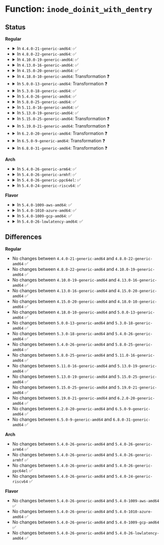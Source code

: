 # Function: <code>inode_doinit_with_dentry</code>

## Status
<b>Regular</b>
<ul>
<li>
<details>
<summary>In <code>4.4.0-21-generic-amd64</code>: ✅</summary>

```c
int inode_doinit_with_dentry(struct inode * inode, struct dentry * opt_dentry)
```

```json
{
  "name": "inode_doinit_with_dentry",
  "collision_type": "Unique Static",
  "inline_type": "No",
  "funcs": [
    {
      "addr": 18446744071582266688,
      "name": "inode_doinit_with_dentry",
      "external": false,
      "loc": "security/selinux/hooks.c:1308",
      "file": "security/selinux/hooks.c",
      "inline": "seen, unknown",
      "caller_inline": [],
      "caller_func": [
        "security/selinux/hooks.c:selinux_d_instantiate",
        "security/selinux/hooks.c:sb_finish_set_opts",
        "security/selinux/hooks.c:sb_finish_set_opts"
      ]
    }
  ],
  "symbols": [
    {
      "addr": 18446744071582266688,
      "name": "inode_doinit_with_dentry",
      "section": ".text",
      "bind": "STB_LOCAL",
      "size": 1642
    }
  ]
}
```
</details>
</li>
<li>
<details>
<summary>In <code>4.8.0-22-generic-amd64</code>: ✅</summary>

```c
int inode_doinit_with_dentry(struct inode * inode, struct dentry * opt_dentry)
```

```json
{
  "name": "inode_doinit_with_dentry",
  "collision_type": "Unique Static",
  "inline_type": "No",
  "funcs": [
    {
      "addr": 18446744071582483136,
      "name": "inode_doinit_with_dentry",
      "external": false,
      "loc": "security/selinux/hooks.c:1379",
      "file": "security/selinux/hooks.c",
      "inline": "seen, unknown",
      "caller_inline": [],
      "caller_func": [
        "security/selinux/hooks.c:selinux_d_instantiate",
        "security/selinux/hooks.c:sb_finish_set_opts",
        "security/selinux/hooks.c:sb_finish_set_opts",
        "security/selinux/hooks.c:__inode_security_revalidate"
      ]
    }
  ],
  "symbols": [
    {
      "addr": 18446744071582483136,
      "name": "inode_doinit_with_dentry",
      "section": ".text",
      "bind": "STB_LOCAL",
      "size": 1676
    }
  ]
}
```
</details>
</li>
<li>
<details>
<summary>In <code>4.10.0-19-generic-amd64</code>: ✅</summary>

```c
int inode_doinit_with_dentry(struct inode * inode, struct dentry * opt_dentry)
```

```json
{
  "name": "inode_doinit_with_dentry",
  "collision_type": "Unique Static",
  "inline_type": "No",
  "funcs": [
    {
      "addr": 18446744071582576032,
      "name": "inode_doinit_with_dentry",
      "external": false,
      "loc": "security/selinux/hooks.c:1381",
      "file": "security/selinux/hooks.c",
      "inline": "seen, unknown",
      "caller_inline": [],
      "caller_func": [
        "security/selinux/hooks.c:selinux_d_instantiate",
        "security/selinux/hooks.c:sb_finish_set_opts",
        "security/selinux/hooks.c:sb_finish_set_opts",
        "security/selinux/hooks.c:__inode_security_revalidate"
      ]
    }
  ],
  "symbols": [
    {
      "addr": 18446744071582576032,
      "name": "inode_doinit_with_dentry",
      "section": ".text",
      "bind": "STB_LOCAL",
      "size": 1409
    }
  ]
}
```
</details>
</li>
<li>
<details>
<summary>In <code>4.13.0-16-generic-amd64</code>: ✅</summary>

```c
int inode_doinit_with_dentry(struct inode * inode, struct dentry * opt_dentry)
```

```json
{
  "name": "inode_doinit_with_dentry",
  "collision_type": "Unique Static",
  "inline_type": "No",
  "funcs": [
    {
      "addr": 18446744071582666768,
      "name": "inode_doinit_with_dentry",
      "external": false,
      "loc": "security/selinux/hooks.c:1429",
      "file": "security/selinux/hooks.c",
      "inline": "seen, unknown",
      "caller_inline": [],
      "caller_func": [
        "security/selinux/hooks.c:selinux_d_instantiate",
        "security/selinux/hooks.c:sb_finish_set_opts",
        "security/selinux/hooks.c:sb_finish_set_opts",
        "security/selinux/hooks.c:__inode_security_revalidate"
      ]
    }
  ],
  "symbols": [
    {
      "addr": 18446744071582666768,
      "name": "inode_doinit_with_dentry",
      "section": ".text",
      "bind": "STB_LOCAL",
      "size": 1428
    }
  ]
}
```
</details>
</li>
<li>
<details>
<summary>In <code>4.15.0-20-generic-amd64</code>: ✅</summary>

```c
int inode_doinit_with_dentry(struct inode * inode, struct dentry * opt_dentry)
```

```json
{
  "name": "inode_doinit_with_dentry",
  "collision_type": "Unique Static",
  "inline_type": "No",
  "funcs": [
    {
      "addr": 18446744071582821136,
      "name": "inode_doinit_with_dentry",
      "external": false,
      "loc": "security/selinux/hooks.c:1433",
      "file": "security/selinux/hooks.c",
      "inline": "seen, unknown",
      "caller_inline": [],
      "caller_func": [
        "security/selinux/hooks.c:selinux_d_instantiate",
        "security/selinux/hooks.c:sb_finish_set_opts",
        "security/selinux/hooks.c:sb_finish_set_opts",
        "security/selinux/hooks.c:__inode_security_revalidate"
      ]
    }
  ],
  "symbols": [
    {
      "addr": 18446744071582821136,
      "name": "inode_doinit_with_dentry",
      "section": ".text",
      "bind": "STB_LOCAL",
      "size": 1434
    }
  ]
}
```
</details>
</li>
<li>
<details>
<summary>In <code>4.18.0-10-generic-amd64</code>: Transformation ❓</summary>

```c
int inode_doinit_with_dentry(struct inode * inode, struct dentry * opt_dentry)
```

```json
{
  "name": "inode_doinit_with_dentry",
  "collision_type": "Unique Static",
  "inline_type": "No",
  "funcs": [
    {
      "addr": 0,
      "name": "inode_doinit_with_dentry",
      "external": false,
      "loc": "security/selinux/hooks.c:1518",
      "file": "security/selinux/hooks.c",
      "inline": "seen, unknown",
      "caller_inline": [],
      "caller_func": [
        "security/selinux/hooks.c:selinux_d_instantiate",
        "security/selinux/hooks.c:sb_finish_set_opts",
        "security/selinux/hooks.c:sb_finish_set_opts",
        "security/selinux/hooks.c:__inode_security_revalidate"
      ]
    }
  ],
  "symbols": [
    {
      "addr": 18446744071583034608,
      "name": "inode_doinit_with_dentry",
      "section": ".text",
      "bind": "STB_LOCAL",
      "size": 1424
    },
    {
      "addr": 18446744071583050513,
      "name": "inode_doinit_with_dentry.cold.79",
      "section": ".text",
      "bind": "STB_LOCAL",
      "size": 139
    }
  ]
}
```
</details>
</li>
<li>
<details>
<summary>In <code>5.0.0-13-generic-amd64</code>: Transformation ❓</summary>

```c
int inode_doinit_with_dentry(struct inode * inode, struct dentry * opt_dentry)
```

```json
{
  "name": "inode_doinit_with_dentry",
  "collision_type": "Unique Static",
  "inline_type": "No",
  "funcs": [
    {
      "addr": 0,
      "name": "inode_doinit_with_dentry",
      "external": false,
      "loc": "security/selinux/hooks.c:1333",
      "file": "security/selinux/hooks.c",
      "inline": "seen, unknown",
      "caller_inline": [],
      "caller_func": [
        "security/selinux/hooks.c:selinux_d_instantiate",
        "security/selinux/hooks.c:sb_finish_set_opts",
        "security/selinux/hooks.c:sb_finish_set_opts",
        "security/selinux/hooks.c:__inode_security_revalidate"
      ]
    }
  ],
  "symbols": [
    {
      "addr": 18446744071583149552,
      "name": "inode_doinit_with_dentry",
      "section": ".text",
      "bind": "STB_LOCAL",
      "size": 1471
    },
    {
      "addr": 18446744071583164090,
      "name": "inode_doinit_with_dentry.cold.74",
      "section": ".text",
      "bind": "STB_LOCAL",
      "size": 139
    }
  ]
}
```
</details>
</li>
<li>
<details>
<summary>In <code>5.3.0-18-generic-amd64</code>: ✅</summary>

```c
int inode_doinit_with_dentry(struct inode * inode, struct dentry * opt_dentry)
```

```json
{
  "name": "inode_doinit_with_dentry",
  "collision_type": "Unique Static",
  "inline_type": "No",
  "funcs": [
    {
      "addr": 18446744071583336672,
      "name": "inode_doinit_with_dentry",
      "external": false,
      "loc": "security/selinux/hooks.c:1429",
      "file": "security/selinux/hooks.c",
      "inline": "seen, unknown",
      "caller_inline": [],
      "caller_func": [
        "security/selinux/hooks.c:selinux_d_instantiate",
        "security/selinux/hooks.c:sb_finish_set_opts",
        "security/selinux/hooks.c:sb_finish_set_opts",
        "security/selinux/hooks.c:__inode_security_revalidate"
      ]
    }
  ],
  "symbols": [
    {
      "addr": 18446744071583336672,
      "name": "inode_doinit_with_dentry",
      "section": ".text",
      "bind": "STB_LOCAL",
      "size": 1193
    }
  ]
}
```
</details>
</li>
<li>
<details>
<summary>In <code>5.4.0-26-generic-amd64</code>: ✅</summary>

```c
int inode_doinit_with_dentry(struct inode * inode, struct dentry * opt_dentry)
```

```json
{
  "name": "inode_doinit_with_dentry",
  "collision_type": "Unique Static",
  "inline_type": "No",
  "funcs": [
    {
      "addr": 18446744071583442032,
      "name": "inode_doinit_with_dentry",
      "external": false,
      "loc": "security/selinux/hooks.c:1431",
      "file": "security/selinux/hooks.c",
      "inline": "seen, unknown",
      "caller_inline": [],
      "caller_func": [
        "security/selinux/hooks.c:selinux_d_instantiate",
        "security/selinux/hooks.c:sb_finish_set_opts",
        "security/selinux/hooks.c:sb_finish_set_opts",
        "security/selinux/hooks.c:__inode_security_revalidate"
      ]
    }
  ],
  "symbols": [
    {
      "addr": 18446744071583442032,
      "name": "inode_doinit_with_dentry",
      "section": ".text",
      "bind": "STB_LOCAL",
      "size": 1193
    }
  ]
}
```
</details>
</li>
<li>
<details>
<summary>In <code>5.8.0-25-generic-amd64</code>: ✅</summary>

```c
int inode_doinit_with_dentry(struct inode * inode, struct dentry * opt_dentry)
```

```json
{
  "name": "inode_doinit_with_dentry",
  "collision_type": "Unique Static",
  "inline_type": "No",
  "funcs": [
    {
      "addr": 18446744071583785904,
      "name": "inode_doinit_with_dentry",
      "external": false,
      "loc": "security/selinux/hooks.c:1382",
      "file": "security/selinux/hooks.c",
      "inline": "seen, unknown",
      "caller_inline": [],
      "caller_func": [
        "security/selinux/hooks.c:selinux_d_instantiate",
        "security/selinux/hooks.c:selinux_path_notify",
        "security/selinux/hooks.c:selinux_inode_listxattr",
        "security/selinux/hooks.c:selinux_inode_getxattr",
        "security/selinux/hooks.c:selinux_inode_setxattr",
        "security/selinux/hooks.c:selinux_inode_getattr",
        "security/selinux/hooks.c:selinux_inode_setattr",
        "security/selinux/hooks.c:selinux_inode_setattr",
        "security/selinux/hooks.c:selinux_inode_readlink",
        "security/selinux/hooks.c:selinux_move_mount",
        "security/selinux/hooks.c:selinux_mount",
        "security/selinux/hooks.c:selinux_quota_on",
        "security/selinux/hooks.c:sb_finish_set_opts",
        "security/selinux/hooks.c:sb_finish_set_opts",
        "security/selinux/hooks.c:backing_inode_security",
        "security/selinux/hooks.c:inode_security"
      ]
    }
  ],
  "symbols": [
    {
      "addr": 18446744071583785904,
      "name": "inode_doinit_with_dentry",
      "section": ".text",
      "bind": "STB_LOCAL",
      "size": 1214
    }
  ]
}
```
</details>
</li>
<li>
<details>
<summary>In <code>5.11.0-16-generic-amd64</code>: ✅</summary>

```c
int inode_doinit_with_dentry(struct inode * inode, struct dentry * opt_dentry)
```

```json
{
  "name": "inode_doinit_with_dentry",
  "collision_type": "Unique Static",
  "inline_type": "No",
  "funcs": [
    {
      "addr": 18446744071583907984,
      "name": "inode_doinit_with_dentry",
      "external": false,
      "loc": "security/selinux/hooks.c:1383",
      "file": "security/selinux/hooks.c",
      "inline": "seen, unknown",
      "caller_inline": [],
      "caller_func": [
        "security/selinux/hooks.c:selinux_d_instantiate",
        "security/selinux/hooks.c:selinux_path_notify",
        "security/selinux/hooks.c:selinux_inode_listxattr",
        "security/selinux/hooks.c:selinux_inode_getxattr",
        "security/selinux/hooks.c:selinux_inode_setxattr",
        "security/selinux/hooks.c:selinux_inode_getattr",
        "security/selinux/hooks.c:selinux_inode_setattr",
        "security/selinux/hooks.c:selinux_inode_setattr",
        "security/selinux/hooks.c:selinux_inode_readlink",
        "security/selinux/hooks.c:selinux_move_mount",
        "security/selinux/hooks.c:selinux_mount",
        "security/selinux/hooks.c:selinux_quota_on",
        "security/selinux/hooks.c:sb_finish_set_opts",
        "security/selinux/hooks.c:sb_finish_set_opts",
        "security/selinux/hooks.c:backing_inode_security",
        "security/selinux/hooks.c:inode_security"
      ]
    }
  ],
  "symbols": [
    {
      "addr": 18446744071583907984,
      "name": "inode_doinit_with_dentry",
      "section": ".text",
      "bind": "STB_LOCAL",
      "size": 1240
    }
  ]
}
```
</details>
</li>
<li>
<details>
<summary>In <code>5.13.0-19-generic-amd64</code>: ✅</summary>

```c
int inode_doinit_with_dentry(struct inode * inode, struct dentry * opt_dentry)
```

```json
{
  "name": "inode_doinit_with_dentry",
  "collision_type": "Unique Static",
  "inline_type": "No",
  "funcs": [
    {
      "addr": 18446744071583934016,
      "name": "inode_doinit_with_dentry",
      "external": false,
      "loc": "security/selinux/hooks.c:1442",
      "file": "security/selinux/hooks.c",
      "inline": "seen, unknown",
      "caller_inline": [],
      "caller_func": [
        "security/selinux/hooks.c:selinux_d_instantiate",
        "security/selinux/hooks.c:selinux_path_notify",
        "security/selinux/hooks.c:selinux_inode_listxattr",
        "security/selinux/hooks.c:selinux_inode_getxattr",
        "security/selinux/hooks.c:selinux_inode_setxattr",
        "security/selinux/hooks.c:selinux_inode_getattr",
        "security/selinux/hooks.c:selinux_inode_setattr",
        "security/selinux/hooks.c:selinux_inode_setattr",
        "security/selinux/hooks.c:selinux_inode_readlink",
        "security/selinux/hooks.c:selinux_move_mount",
        "security/selinux/hooks.c:selinux_mount",
        "security/selinux/hooks.c:selinux_quota_on",
        "security/selinux/hooks.c:sb_finish_set_opts",
        "security/selinux/hooks.c:sb_finish_set_opts",
        "security/selinux/hooks.c:backing_inode_security",
        "security/selinux/hooks.c:inode_security"
      ]
    }
  ],
  "symbols": [
    {
      "addr": 18446744071583934016,
      "name": "inode_doinit_with_dentry",
      "section": ".text",
      "bind": "STB_LOCAL",
      "size": 1283
    }
  ]
}
```
</details>
</li>
<li>
<details>
<summary>In <code>5.15.0-25-generic-amd64</code>: Transformation ❓</summary>

```c
int inode_doinit_with_dentry(struct inode * inode, struct dentry * opt_dentry)
```

```json
{
  "name": "inode_doinit_with_dentry",
  "collision_type": "Unique Static",
  "inline_type": "No",
  "funcs": [
    {
      "addr": 0,
      "name": "inode_doinit_with_dentry",
      "external": false,
      "loc": "security/selinux/hooks.c:1434",
      "file": "security/selinux/hooks.c",
      "inline": "seen, unknown",
      "caller_inline": [],
      "caller_func": [
        "security/selinux/hooks.c:selinux_d_instantiate",
        "security/selinux/hooks.c:selinux_inode_listxattr",
        "security/selinux/hooks.c:selinux_inode_getxattr",
        "security/selinux/hooks.c:selinux_inode_setxattr",
        "security/selinux/hooks.c:selinux_inode_readlink",
        "security/selinux/hooks.c:selinux_quota_on",
        "security/selinux/hooks.c:sb_finish_set_opts",
        "security/selinux/hooks.c:sb_finish_set_opts",
        "security/selinux/hooks.c:backing_inode_security",
        "security/selinux/hooks.c:inode_security"
      ]
    }
  ],
  "symbols": [
    {
      "addr": 18446744071584298304,
      "name": "inode_doinit_with_dentry",
      "section": ".text",
      "bind": "STB_LOCAL",
      "size": 1295
    },
    {
      "addr": 18446744071592295092,
      "name": "inode_doinit_with_dentry.cold",
      "section": ".text",
      "bind": "STB_LOCAL",
      "size": 35
    }
  ]
}
```
</details>
</li>
<li>
<details>
<summary>In <code>5.19.0-21-generic-amd64</code>: Transformation ❓</summary>

```c
int inode_doinit_with_dentry(struct inode * inode, struct dentry * opt_dentry)
```

```json
{
  "name": "inode_doinit_with_dentry",
  "collision_type": "Unique Static",
  "inline_type": "No",
  "funcs": [
    {
      "addr": 0,
      "name": "inode_doinit_with_dentry",
      "external": false,
      "loc": "security/selinux/hooks.c:1372",
      "file": "security/selinux/hooks.c",
      "inline": "seen, unknown",
      "caller_inline": [],
      "caller_func": [
        "security/selinux/hooks.c:selinux_d_instantiate",
        "security/selinux/hooks.c:selinux_inode_listxattr",
        "security/selinux/hooks.c:selinux_inode_getxattr",
        "security/selinux/hooks.c:selinux_inode_setxattr",
        "security/selinux/hooks.c:selinux_inode_readlink",
        "security/selinux/hooks.c:selinux_quota_on",
        "security/selinux/hooks.c:sb_finish_set_opts",
        "security/selinux/hooks.c:sb_finish_set_opts",
        "security/selinux/hooks.c:backing_inode_security",
        "security/selinux/hooks.c:inode_security"
      ]
    }
  ],
  "symbols": [
    {
      "addr": 18446744071584914720,
      "name": "inode_doinit_with_dentry",
      "section": ".text",
      "bind": "STB_LOCAL",
      "size": 1305
    },
    {
      "addr": 18446744071594077165,
      "name": "inode_doinit_with_dentry.cold",
      "section": ".text",
      "bind": "STB_LOCAL",
      "size": 29
    }
  ]
}
```
</details>
</li>
<li>
<details>
<summary>In <code>6.2.0-20-generic-amd64</code>: Transformation ❓</summary>

```c
int inode_doinit_with_dentry(struct inode * inode, struct dentry * opt_dentry)
```

```json
{
  "name": "inode_doinit_with_dentry",
  "collision_type": "Unique Static",
  "inline_type": "No",
  "funcs": [
    {
      "addr": 0,
      "name": "inode_doinit_with_dentry",
      "external": false,
      "loc": "security/selinux/hooks.c:1371",
      "file": "security/selinux/hooks.c",
      "inline": "seen, unknown",
      "caller_inline": [],
      "caller_func": [
        "security/selinux/hooks.c:selinux_d_instantiate",
        "security/selinux/hooks.c:selinux_inode_listxattr",
        "security/selinux/hooks.c:selinux_inode_getxattr",
        "security/selinux/hooks.c:selinux_inode_remove_acl",
        "security/selinux/hooks.c:selinux_inode_get_acl",
        "security/selinux/hooks.c:selinux_inode_set_acl",
        "security/selinux/hooks.c:selinux_inode_setxattr",
        "security/selinux/hooks.c:selinux_inode_setattr",
        "security/selinux/hooks.c:selinux_inode_readlink",
        "security/selinux/hooks.c:selinux_quota_on",
        "security/selinux/hooks.c:sb_finish_set_opts",
        "security/selinux/hooks.c:sb_finish_set_opts",
        "security/selinux/hooks.c:backing_inode_security",
        "security/selinux/hooks.c:inode_security"
      ]
    }
  ],
  "symbols": [
    {
      "addr": 18446744071585623872,
      "name": "inode_doinit_with_dentry",
      "section": ".text",
      "bind": "STB_LOCAL",
      "size": 1305
    },
    {
      "addr": 18446744071596095173,
      "name": "inode_doinit_with_dentry.cold",
      "section": ".text",
      "bind": "STB_LOCAL",
      "size": 29
    }
  ]
}
```
</details>
</li>
<li>
<details>
<summary>In <code>6.5.0-9-generic-amd64</code>: Transformation ❓</summary>

```c
int inode_doinit_with_dentry(struct inode * inode, struct dentry * opt_dentry)
```

```json
{
  "name": "inode_doinit_with_dentry",
  "collision_type": "Unique Static",
  "inline_type": "No",
  "funcs": [
    {
      "addr": 0,
      "name": "inode_doinit_with_dentry",
      "external": false,
      "loc": "security/selinux/hooks.c:1382",
      "file": "security/selinux/hooks.c",
      "inline": "seen, unknown",
      "caller_inline": [],
      "caller_func": [
        "security/selinux/hooks.c:selinux_d_instantiate",
        "security/selinux/hooks.c:selinux_inode_listxattr",
        "security/selinux/hooks.c:selinux_inode_getxattr",
        "security/selinux/hooks.c:selinux_inode_remove_acl",
        "security/selinux/hooks.c:selinux_inode_get_acl",
        "security/selinux/hooks.c:selinux_inode_set_acl",
        "security/selinux/hooks.c:selinux_inode_setxattr",
        "security/selinux/hooks.c:selinux_inode_setattr",
        "security/selinux/hooks.c:selinux_inode_readlink",
        "security/selinux/hooks.c:selinux_quota_on",
        "security/selinux/hooks.c:sb_finish_set_opts",
        "security/selinux/hooks.c:sb_finish_set_opts",
        "security/selinux/hooks.c:backing_inode_security",
        "security/selinux/hooks.c:inode_security"
      ]
    }
  ],
  "symbols": [
    {
      "addr": 18446744071585854000,
      "name": "inode_doinit_with_dentry",
      "section": ".text",
      "bind": "STB_LOCAL",
      "size": 1311
    },
    {
      "addr": 18446744071596618430,
      "name": "inode_doinit_with_dentry.cold",
      "section": ".text",
      "bind": "STB_LOCAL",
      "size": 29
    }
  ]
}
```
</details>
</li>
<li>
<details>
<summary>In <code>6.8.0-31-generic-amd64</code>: Transformation ❓</summary>

```c
int inode_doinit_with_dentry(struct inode * inode, struct dentry * opt_dentry)
```

```json
{
  "name": "inode_doinit_with_dentry",
  "collision_type": "Unique Static",
  "inline_type": "No",
  "funcs": [
    {
      "addr": 0,
      "name": "inode_doinit_with_dentry",
      "external": false,
      "loc": "security/selinux/hooks.c:1424",
      "file": "security/selinux/hooks.c",
      "inline": "seen, unknown",
      "caller_inline": [],
      "caller_func": [
        "security/selinux/hooks.c:selinux_d_instantiate",
        "security/selinux/hooks.c:selinux_inode_listxattr",
        "security/selinux/hooks.c:selinux_inode_getxattr",
        "security/selinux/hooks.c:selinux_inode_remove_acl",
        "security/selinux/hooks.c:selinux_inode_get_acl",
        "security/selinux/hooks.c:selinux_inode_set_acl",
        "security/selinux/hooks.c:selinux_inode_setxattr",
        "security/selinux/hooks.c:selinux_inode_setattr",
        "security/selinux/hooks.c:selinux_inode_readlink",
        "security/selinux/hooks.c:selinux_quota_on",
        "security/selinux/hooks.c:sb_finish_set_opts",
        "security/selinux/hooks.c:sb_finish_set_opts",
        "security/selinux/hooks.c:backing_inode_security",
        "security/selinux/hooks.c:inode_security"
      ]
    }
  ],
  "symbols": [
    {
      "addr": 18446744071586103712,
      "name": "inode_doinit_with_dentry",
      "section": ".text",
      "bind": "STB_LOCAL",
      "size": 1311
    },
    {
      "addr": 18446744071597524000,
      "name": "inode_doinit_with_dentry.cold",
      "section": ".text",
      "bind": "STB_LOCAL",
      "size": 29
    }
  ]
}
```
</details>
</li>
</ul>
<b>Arch</b>
<ul>
<li>
<details>
<summary>In <code>5.4.0-26-generic-arm64</code>: ✅</summary>

```c
int inode_doinit_with_dentry(struct inode * inode, struct dentry * opt_dentry)
```

```json
{
  "name": "inode_doinit_with_dentry",
  "collision_type": "Unique Static",
  "inline_type": "No",
  "funcs": [
    {
      "addr": 18446603336495202800,
      "name": "inode_doinit_with_dentry",
      "external": false,
      "loc": "security/selinux/hooks.c:1431",
      "file": "security/selinux/hooks.c",
      "inline": "seen, unknown",
      "caller_inline": [],
      "caller_func": [
        "security/selinux/hooks.c:selinux_d_instantiate",
        "security/selinux/hooks.c:sb_finish_set_opts",
        "security/selinux/hooks.c:sb_finish_set_opts",
        "security/selinux/hooks.c:sb_finish_set_opts",
        "security/selinux/hooks.c:__inode_security_revalidate"
      ]
    }
  ],
  "symbols": [
    {
      "addr": 18446603336495202800,
      "name": "inode_doinit_with_dentry",
      "section": ".text",
      "bind": "STB_LOCAL",
      "size": 1336
    }
  ]
}
```
</details>
</li>
<li>
<details>
<summary>In <code>5.4.0-26-generic-armhf</code>: ✅</summary>

```c
int inode_doinit_with_dentry(struct inode * inode, struct dentry * opt_dentry)
```

```json
{
  "name": "inode_doinit_with_dentry",
  "collision_type": "Unique Static",
  "inline_type": "No",
  "funcs": [
    {
      "addr": 3228577288,
      "name": "inode_doinit_with_dentry",
      "external": false,
      "loc": "security/selinux/hooks.c:1431",
      "file": "security/selinux/hooks.c",
      "inline": "seen, unknown",
      "caller_inline": [],
      "caller_func": [
        "security/selinux/hooks.c:selinux_d_instantiate",
        "security/selinux/hooks.c:sb_finish_set_opts",
        "security/selinux/hooks.c:sb_finish_set_opts",
        "security/selinux/hooks.c:__inode_security_revalidate"
      ]
    }
  ],
  "symbols": [
    {
      "addr": 3228577288,
      "name": "inode_doinit_with_dentry",
      "section": ".text",
      "bind": "STB_LOCAL",
      "size": 1152
    }
  ]
}
```
</details>
</li>
<li>
<details>
<summary>In <code>5.4.0-26-generic-ppc64el</code>: ✅</summary>

```c
int inode_doinit_with_dentry(struct inode * inode, struct dentry * opt_dentry)
```

```json
{
  "name": "inode_doinit_with_dentry",
  "collision_type": "Unique Static",
  "inline_type": "No",
  "funcs": [
    {
      "addr": 13835058055289133296,
      "name": "inode_doinit_with_dentry",
      "external": false,
      "loc": "security/selinux/hooks.c:1431",
      "file": "security/selinux/hooks.c",
      "inline": "seen, unknown",
      "caller_inline": [],
      "caller_func": [
        "security/selinux/hooks.c:selinux_d_instantiate",
        "security/selinux/hooks.c:sb_finish_set_opts",
        "security/selinux/hooks.c:sb_finish_set_opts",
        "security/selinux/hooks.c:__inode_security_revalidate"
      ]
    }
  ],
  "symbols": [
    {
      "addr": 13835058055289133296,
      "name": "inode_doinit_with_dentry",
      "section": ".text",
      "bind": "STB_LOCAL",
      "size": 1668
    }
  ]
}
```
</details>
</li>
<li>
<details>
<summary>In <code>5.4.0-24-generic-riscv64</code>: ✅</summary>

```c
int inode_doinit_with_dentry(struct inode * inode, struct dentry * opt_dentry)
```

```json
{
  "name": "inode_doinit_with_dentry",
  "collision_type": "Unique Static",
  "inline_type": "No",
  "funcs": [
    {
      "addr": 18446743936274438134,
      "name": "inode_doinit_with_dentry",
      "external": false,
      "loc": "security/selinux/hooks.c:1431",
      "file": "security/selinux/hooks.c",
      "inline": "seen, unknown",
      "caller_inline": [],
      "caller_func": [
        "security/selinux/hooks.c:selinux_d_instantiate",
        "security/selinux/hooks.c:sb_finish_set_opts",
        "security/selinux/hooks.c:sb_finish_set_opts",
        "security/selinux/hooks.c:__inode_security_revalidate"
      ]
    }
  ],
  "symbols": [
    {
      "addr": 18446743936274438134,
      "name": "inode_doinit_with_dentry",
      "section": ".text",
      "bind": "STB_LOCAL",
      "size": 1118
    }
  ]
}
```
</details>
</li>
</ul>
<b>Flavor</b>
<ul>
<li>
<details>
<summary>In <code>5.4.0-1009-aws-amd64</code>: ✅</summary>

```c
int inode_doinit_with_dentry(struct inode * inode, struct dentry * opt_dentry)
```

```json
{
  "name": "inode_doinit_with_dentry",
  "collision_type": "Unique Static",
  "inline_type": "No",
  "funcs": [
    {
      "addr": 18446744071583410768,
      "name": "inode_doinit_with_dentry",
      "external": false,
      "loc": "security/selinux/hooks.c:1431",
      "file": "security/selinux/hooks.c",
      "inline": "seen, unknown",
      "caller_inline": [],
      "caller_func": [
        "security/selinux/hooks.c:selinux_d_instantiate",
        "security/selinux/hooks.c:sb_finish_set_opts",
        "security/selinux/hooks.c:sb_finish_set_opts",
        "security/selinux/hooks.c:__inode_security_revalidate"
      ]
    }
  ],
  "symbols": [
    {
      "addr": 18446744071583410768,
      "name": "inode_doinit_with_dentry",
      "section": ".text",
      "bind": "STB_LOCAL",
      "size": 1193
    }
  ]
}
```
</details>
</li>
<li>
<details>
<summary>In <code>5.4.0-1010-azure-amd64</code>: ✅</summary>

```c
int inode_doinit_with_dentry(struct inode * inode, struct dentry * opt_dentry)
```

```json
{
  "name": "inode_doinit_with_dentry",
  "collision_type": "Unique Static",
  "inline_type": "No",
  "funcs": [
    {
      "addr": 18446744071583347840,
      "name": "inode_doinit_with_dentry",
      "external": false,
      "loc": "security/selinux/hooks.c:1431",
      "file": "security/selinux/hooks.c",
      "inline": "seen, unknown",
      "caller_inline": [],
      "caller_func": [
        "security/selinux/hooks.c:selinux_d_instantiate",
        "security/selinux/hooks.c:sb_finish_set_opts",
        "security/selinux/hooks.c:sb_finish_set_opts",
        "security/selinux/hooks.c:__inode_security_revalidate"
      ]
    }
  ],
  "symbols": [
    {
      "addr": 18446744071583347840,
      "name": "inode_doinit_with_dentry",
      "section": ".text",
      "bind": "STB_LOCAL",
      "size": 1193
    }
  ]
}
```
</details>
</li>
<li>
<details>
<summary>In <code>5.4.0-1009-gcp-amd64</code>: ✅</summary>

```c
int inode_doinit_with_dentry(struct inode * inode, struct dentry * opt_dentry)
```

```json
{
  "name": "inode_doinit_with_dentry",
  "collision_type": "Unique Static",
  "inline_type": "No",
  "funcs": [
    {
      "addr": 18446744071583394544,
      "name": "inode_doinit_with_dentry",
      "external": false,
      "loc": "security/selinux/hooks.c:1431",
      "file": "security/selinux/hooks.c",
      "inline": "seen, unknown",
      "caller_inline": [],
      "caller_func": [
        "security/selinux/hooks.c:selinux_d_instantiate",
        "security/selinux/hooks.c:sb_finish_set_opts",
        "security/selinux/hooks.c:sb_finish_set_opts",
        "security/selinux/hooks.c:__inode_security_revalidate"
      ]
    }
  ],
  "symbols": [
    {
      "addr": 18446744071583394544,
      "name": "inode_doinit_with_dentry",
      "section": ".text",
      "bind": "STB_LOCAL",
      "size": 1193
    }
  ]
}
```
</details>
</li>
<li>
<details>
<summary>In <code>5.4.0-26-lowlatency-amd64</code>: ✅</summary>

```c
int inode_doinit_with_dentry(struct inode * inode, struct dentry * opt_dentry)
```

```json
{
  "name": "inode_doinit_with_dentry",
  "collision_type": "Unique Static",
  "inline_type": "No",
  "funcs": [
    {
      "addr": 18446744071583480416,
      "name": "inode_doinit_with_dentry",
      "external": false,
      "loc": "security/selinux/hooks.c:1431",
      "file": "security/selinux/hooks.c",
      "inline": "seen, unknown",
      "caller_inline": [],
      "caller_func": [
        "security/selinux/hooks.c:selinux_d_instantiate",
        "security/selinux/hooks.c:sb_finish_set_opts",
        "security/selinux/hooks.c:sb_finish_set_opts",
        "security/selinux/hooks.c:__inode_security_revalidate"
      ]
    }
  ],
  "symbols": [
    {
      "addr": 18446744071583480416,
      "name": "inode_doinit_with_dentry",
      "section": ".text",
      "bind": "STB_LOCAL",
      "size": 1220
    }
  ]
}
```
</details>
</li>
</ul>

## Differences
<b>Regular</b>
<ul>
<li>
No changes between <code>4.4.0-21-generic-amd64</code> and <code>4.8.0-22-generic-amd64</code> ✅
</li>
<li>
No changes between <code>4.8.0-22-generic-amd64</code> and <code>4.10.0-19-generic-amd64</code> ✅
</li>
<li>
No changes between <code>4.10.0-19-generic-amd64</code> and <code>4.13.0-16-generic-amd64</code> ✅
</li>
<li>
No changes between <code>4.13.0-16-generic-amd64</code> and <code>4.15.0-20-generic-amd64</code> ✅
</li>
<li>
No changes between <code>4.15.0-20-generic-amd64</code> and <code>4.18.0-10-generic-amd64</code> ✅
</li>
<li>
No changes between <code>4.18.0-10-generic-amd64</code> and <code>5.0.0-13-generic-amd64</code> ✅
</li>
<li>
No changes between <code>5.0.0-13-generic-amd64</code> and <code>5.3.0-18-generic-amd64</code> ✅
</li>
<li>
No changes between <code>5.3.0-18-generic-amd64</code> and <code>5.4.0-26-generic-amd64</code> ✅
</li>
<li>
No changes between <code>5.4.0-26-generic-amd64</code> and <code>5.8.0-25-generic-amd64</code> ✅
</li>
<li>
No changes between <code>5.8.0-25-generic-amd64</code> and <code>5.11.0-16-generic-amd64</code> ✅
</li>
<li>
No changes between <code>5.11.0-16-generic-amd64</code> and <code>5.13.0-19-generic-amd64</code> ✅
</li>
<li>
No changes between <code>5.13.0-19-generic-amd64</code> and <code>5.15.0-25-generic-amd64</code> ✅
</li>
<li>
No changes between <code>5.15.0-25-generic-amd64</code> and <code>5.19.0-21-generic-amd64</code> ✅
</li>
<li>
No changes between <code>5.19.0-21-generic-amd64</code> and <code>6.2.0-20-generic-amd64</code> ✅
</li>
<li>
No changes between <code>6.2.0-20-generic-amd64</code> and <code>6.5.0-9-generic-amd64</code> ✅
</li>
<li>
No changes between <code>6.5.0-9-generic-amd64</code> and <code>6.8.0-31-generic-amd64</code> ✅
</li>
</ul>
<b>Arch</b>
<ul>
<li>
No changes between <code>5.4.0-26-generic-amd64</code> and <code>5.4.0-26-generic-arm64</code> ✅
</li>
<li>
No changes between <code>5.4.0-26-generic-amd64</code> and <code>5.4.0-26-generic-armhf</code> ✅
</li>
<li>
No changes between <code>5.4.0-26-generic-amd64</code> and <code>5.4.0-26-generic-ppc64el</code> ✅
</li>
<li>
No changes between <code>5.4.0-26-generic-amd64</code> and <code>5.4.0-24-generic-riscv64</code> ✅
</li>
</ul>
<b>Flavor</b>
<ul>
<li>
No changes between <code>5.4.0-26-generic-amd64</code> and <code>5.4.0-1009-aws-amd64</code> ✅
</li>
<li>
No changes between <code>5.4.0-26-generic-amd64</code> and <code>5.4.0-1010-azure-amd64</code> ✅
</li>
<li>
No changes between <code>5.4.0-26-generic-amd64</code> and <code>5.4.0-1009-gcp-amd64</code> ✅
</li>
<li>
No changes between <code>5.4.0-26-generic-amd64</code> and <code>5.4.0-26-lowlatency-amd64</code> ✅
</li>
</ul>
